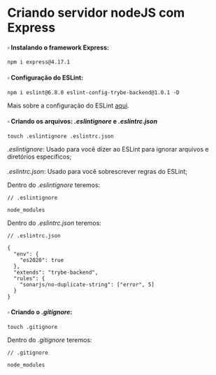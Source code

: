 # Criando servidor nodeJS com Express

#### :white_small_square: Instalando o framework Express:
`npm i express@4.17.1`

#### :white_small_square: Configuração do ESLint:
`npm i eslint@6.8.0 eslint-config-trybe-backend@1.0.1 -D`

Mais sobre a configuração do ESLint <a href="https://eslint.org/docs/latest/user-guide/configuring/">aqui</a>.

#### :white_small_square: Criando os arquivos: *.eslintignore* e *.eslintrc.json*
`touch .eslintignore .eslintrc.json`

*.eslintignore*: Usado para você dizer ao ESLint para ignorar arquivos e diretórios específicos; </br></br>
*.eslintrc.json*: Usado para você sobrescrever regras do ESLint;

Dentro do _.eslintignore_ teremos:

    // .eslintignore

    node_modules

Dentro do _.eslintrc.json_ teremos:

    // .eslintrc.json

    {
      "env": {
        "es2020": true
      },
      "extends": "trybe-backend",
      "rules": {
        "sonarjs/no-duplicate-string": ["error", 5]
      }
    }

#### :white_small_square: Criando o *.gitignore*:

`touch .gitignore`

Dentro do _.gitignore_ teremos:

    // .gitignore

    node_modules

